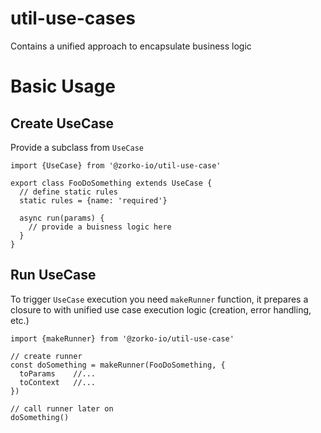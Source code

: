 # util-use-cases

Contains a unified approach to encapsulate business logic

# Basic Usage


## Create UseCase

Provide a subclass from `UseCase`

```
import {UseCase} from '@zorko-io/util-use-case'

export class FooDoSomething extends UseCase {
  // define static rules
  static rules = {name: 'required'}

  async run(params) {
    // provide a buisness logic here
  }
}
```

## Run UseCase

To trigger `UseCase` execution you need `makeRunner` function, it prepares a closure to
with unified use case execution logic  (creation, error handling, etc.)

```
import {makeRunner} from '@zorko-io/util-use-case'

// create runner
const doSomething = makeRunner(FooDoSomething, {
  toParams    //...
  toContext   //...
})

// call runner later on
doSomething()

```
